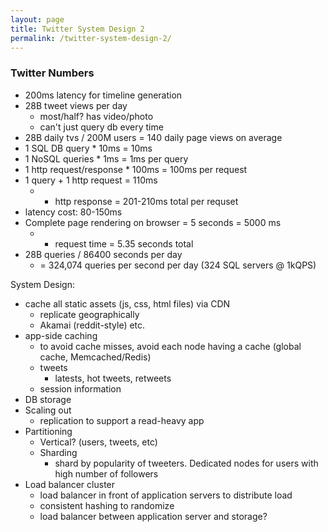 ```yaml
---
layout: page
title: Twitter System Design 2
permalink: /twitter-system-design-2/
---
```



### Twitter Numbers
- 200ms latency for timeline generation
- 28B tweet views per day
    - most/half? has video/photo
    - can't just query db every time
- 28B daily tvs / 200M users = 140 daily page views on average
- 1 SQL DB query * 10ms = 10ms
- 1 NoSQL queries * 1ms = 1ms per query
- 1 http request/response * 100ms = 100ms per request
- 1 query + 1 http request = 110ms
    - + http response = 201-210ms total per requset
- latency cost: 80-150ms
- Complete page rendering on browser = 5 seconds = 5000 ms
    - + request time = 5.35 seconds total
- 28B queries / 86400 seconds per day
    - = 324,074 queries per second per day (324 SQL servers @ 1kQPS)

System Design:
 - cache all static assets (js, css, html files) via CDN
     - replicate geographically
     - Akamai (reddit-style) etc.
 - app-side caching
    - to avoid cache misses, avoid each node having a cache (global cache, Memcached/Redis)
     - tweets
         - latests, hot tweets, retweets
     - session information
 - DB storage
 - Scaling out
     - replication to support a read-heavy app
- Partitioning
    - Vertical? (users, tweets, etc)
    - Sharding
        - shard by popularity of tweeters. Dedicated nodes for users with high number of followers
- Load balancer cluster
    - load balancer in front of application servers to distribute load
    - consistent hashing to randomize
    - load balancer between application server and storage?

